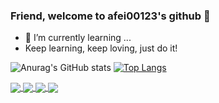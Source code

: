 ### Friend, welcome to afei00123's github 👋

<!--
**ltfafei/ltfafei** is a ✨ _special_ ✨ repository because its `README.md` (this file) appears on your GitHub profile.

Here are some ideas to get you started:

- 🔭 I’m currently working on ...
- 🌱 I’m currently learning ...
- 👯 I’m looking to collaborate on ...
- 🤔 I’m looking for help with ...
- 💬 Ask me about ...
- 📫 How to reach me: ...
- 😄 Pronouns: ...
- ⚡ Fun fact: ...
-->

- 🌱 I’m currently learning ...
- Keep learning, keep loving, just do it!

![Anurag's GitHub stats](https://github-readme-stats.vercel.app/api?username=ltfafei&show_icons=true&theme=radical&line_height=80)
[![Top Langs](https://github-readme-stats.vercel.app/api/top-langs/?username=anuraghazra&layout=compact&card_width=100)](https://github.com/anuraghazra/github-readme-stats)

         
<a href="https://github.com/ltfafei/FofaSpider">
  <img align="center" src="https://github-readme-stats.vercel.app/api/pin/?username=ltfafei&repo=FofaSpider" />
</a>
<a href="https://github.com/ltfafei/DomainSpiderSE">
  <img align="center" src="https://github-readme-stats.vercel.app/api/pin/?username=ltfafei&repo=DomainSpiderSE" />
</a>
<a href="https://github.com/ltfafei/ZBG">
  <img align="center" src="https://github-readme-stats.vercel.app/api/pin/?username=ltfafei&repo=ZBG" />
</a>
<a href="https://github.com/ltfafei/my_POC">
  <img align="center" src="https://github-readme-stats.vercel.app/api/pin/?username=ltfafei&repo=my_POC" />
</a>
